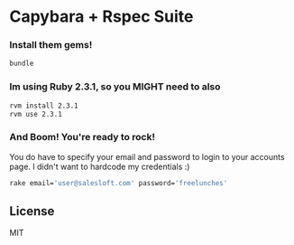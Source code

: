 # Capybara + Rspec Suite

### Install them gems!

```sh
bundle
```

### Im using Ruby 2.3.1, so you MIGHT need to also

```sh
rvm install 2.3.1
rvm use 2.3.1
```

### And Boom! You're ready to rock!
You do have to specify your email and password to login to your accounts page.
I didn't want to hardcode my credentials :)

```sh
rake email='user@salesloft.com' password='freelunches'
```

License
----

MIT